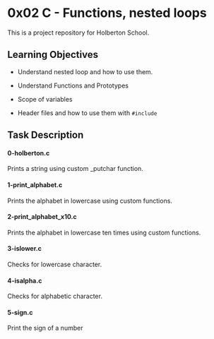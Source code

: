 # 0x02 C - Functions, nested loops

This is a project repository for Holberton School.

## Learning Objectives

- Understand nested loop and how to use them.

- Understand Functions and Prototypes

- Scope of variables

- Header files and how to use them with ``` #include ```

## Task Description


#### 0-holberton.c
Prints a string using custom _putchar function.

#### 1-print_alphabet.c
Prints the alphabet in lowercase using custom functions.

#### 2-print_alphabet_x10.c
Prints the alphabet in lowercase ten times using custom functions.

#### 3-islower.c
Checks for lowercase character.

#### 4-isalpha.c
Checks for alphabetic character.

#### 5-sign.c
Print the sign of a number